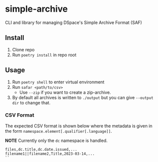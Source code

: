 # simple-archive
CLI and library for managing DSpace's Simple Archive Format (SAF)

## Install

1. Clone repo
2. Run `poetry install` in repo root


## Usage

1. Run `poetry shell` to enter virtual environment
2. Run `safar <path/to/csv>`
    - Use `--zip` if you want to create a zip-archive.
3. By default all archives is written to `./output` but you can give `--output dir` to change that.

### CSV Format

The expected CSV format is shown below where the metadata is given in the form `namespace.element[.qualifier[.language]]`.

**NOTE** Currently only the `dc` namespace is handled.

```csv
files,dc.title,dc.date.issued,...
filename1||filename2,Title,2023-03-14,...
``

